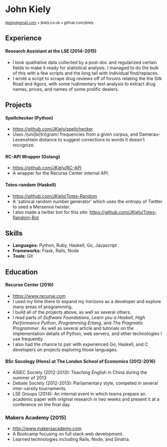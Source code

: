 John Kiely
==========

<sub>jjkiely@gmail.com • jkiely.co.uk • github.com/jkiely </sub>

Experience
----------

#### Research Assistant at the LSE (2014-2015)

-   I took qualitative data collected by a post-doc and regularized
    certain fields to make it ready for statistical analysis. I managed
    to do the bulk of this with a few scripts and the long tail with
    individual find/replaces.
-   I wrote a script to scrape drug reviews off of forums relating the
    the Silk Road and Agora, with some rudimentary text analysis to
    extract drug names, prices, and names of some prolific dealers.

Projects
--------

#### Spellchecker (Python)

-   https://github.com/JKiely/spellchecker
-   Uses /(uni|bi|tri)gram/ frequencies from a given corpus, and
    Damerau–Levenshtein distance to suggest corrections to words it
    doesn't recognize.

#### RC-API Wrapper (Golang)

-   https://github.com/JKiely/RC-API
-   A wrapper for the Recurse Center internal API.

#### Totes-random (Haskell)

-   https://github.com/JKiely/Totes-Random
-   A 'satirical random number generator' which uses the entropy of
    Twitter to seed a Mersenne twister.
-   I also made a twitter bot for this site:
    https://github.com/JKiely/Totes-Random-Bot

Skills
------

-   **Languages:** Python, Ruby, Haskell, Go, Javascript
-   **Frameworks:** Flask, Rails, Node
-   **Tools:** Git

Education
---------

#### Recurse Center (2016)

-   https://www.recurse.com
-   I used my time there to expand my horizons as a developer and
    explore many areas of programming.
-   I build all of the projects above, as well as several others.
-   I read parts of *Software Foundations*, *Learn you a Haskell*, *High
    Performance Python*, *Programming Erlang*, and *The Pragmatic
    Programmer*. As well as several article and tutorials on the
    implementation details of Python, web servers, and other
    technologies I use frequently.
-   I also had the chance to pair with experienced Go, Haskell, and C
    developers on projects exploring those languages.

#### BSc Socology (Hons) at The London School of Economics (2012-2016)

-   ASIEC Society (2012-2013): Teaching English in China during the
    summer of 2013.
-   Debate Society (2012-2013): Parliamentary style, competed in several
    inter-varsity tournaments.
-   LSE Groups (2014): An internal event in which teams prepare an
    academic paper with original research in two weeks and present it at
    a conference on the final day.

### Makers Academy (2015)

-   http://www.makersacademy.com
-   A Bootcamp focusing on full stack web development.
-   Learned technologies including Rails, Node, and Sinatra.
